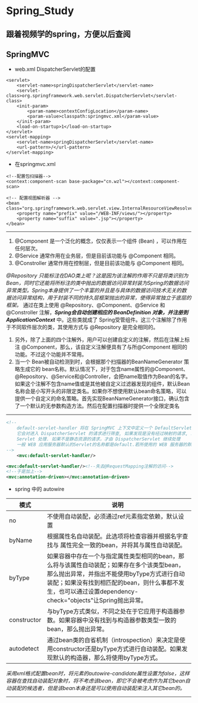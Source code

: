 ﻿# Spring_Study

## 跟着视频学的spring，方便以后查阅




## SpringMVC

+ web.xml  DispatcherServlet的配置
```
<servlet>
	<servlet-name>springDispatcherServlet</servlet-name>
	<servlet-class>org.springframework.web.servlet.DispatcherServlet</servlet-class>
	<init-param>
		<param-name>contextConfigLocation</param-name>
		<param-value>classpath:springmvc.xml</param-value>
	</init-param>
	<load-on-startup>1</load-on-startup>
</servlet>
<servlet-mapping>
	<servlet-name>springDispatcherServlet</servlet-name>
	<url-pattern>/</url-pattern>
</servlet-mapping>
```
+ 在springmvc.xml
```
<!--配置包扫描器-->
<context:component-scan base-package="cn.wzl"></context:component-scan>
```

```
<!-- 配置视图解析器 -->
<bean class="org.springframework.web.servlet.view.InternalResourceViewResolver">
	<property name="prefix" value="/WEB-INF/views/"></property>
	<property name="suffix" value=".jsp"></property>
</bean>
```

---

1. @Component 是一个泛化的概念，仅仅表示一个组件 (Bean) ，可以作用在任何层次。
2. @Service 通常作用在业务层，但是目前该功能与 @Component 相同。
3. @Constroller 通常作用在控制层，但是目前该功能与 @Component 相同。

*@Repository 只能标注在DAO类上呢？这是因为该注解的作用不只是将类识别为Bean，同时它还能将所标注的类中抛出的数据访问异常封装为Spring的数据访问异常类型。Spring本身提供了一个丰富的并且是与具体的数据访问技术无关的数据访问异常结构，用于封装不同的持久层框架抛出的异常，使得异常独立于底层的框架。*
通过在类上使用 @Repository、@Component、@Service 和 @Constroller 注解，***Spring会自动创建相应的 BeanDefinition 对象，并注册到 ApplicationContext*** 中。这些类就成了 Spring受管组件。这三个注解除了作用于不同软件层次的类，其使用方式与 @Repository 是完全相同的。


1. 另外，除了上面的四个注解外，用户可以创建自定义的注解，然后在注解上标注 @Component，那么，该自定义注解便具有了与所@Component 相同的功能。不过这个功能并不常用。
2. 当一个 Bean被自动检测到时，会根据那个扫描器的BeanNameGenerator 策略生成它的 bean名称。默认情况下，对于包含name属性的@Component、@Repository、@Service和@Controller，会把name取值作为Bean的名字。如果这个注解不包含name值或是其他被自定义过滤器发现的组件，默认Bean名称会是小写开头的非限定类名。如果你不想使用默认bean命名策略，可以提供一个自定义的命名策略。首先实现BeanNameGenerator接口，确认包含了一个默认的无参数构造方法。然后在配置扫描器时提供一个全限定类名

----

```XML
<!--  
	default-servlet-handler 将在 SpringMVC 上下文中定义一个 DefaultServletHttpRequestHandler,
	它会对进入 DispatcherServlet 的请求进行筛查, 如果发现是没有经过映射的请求, 就将该请求交由 WEB 应用服务器默认的 
	Servlet 处理. 如果不是静态资源的请求，才由 DispatcherServlet 继续处理
    一般 WEB 应用服务器默认的Servlet的名称都是default.若所使用的 WEB 服务器的默认 Servlet 名称不是 default，则需要通过 default-servlet-name属性显式指定(在TomCat的conf的web.xml文件里有一个默认的servlet)
-->
	<mvc:default-servlet-handler/>
```
```XML
<mvc:default-servlet-handler/><!--失去@RequestMapping注解的访问-->
<!--于是加上-->
<mvc:annotation-driven></mvc:annotation-driven>	
```


+ spring 中的 autowire


|模式|说明|
|----|----|
| no | 不使用自动装配，必须通过ref元素指定依赖，默认设置 |
| byName | 根据属性名自动装配。此选项将检查容器并根据名字查找与   属性完全一致的bean，并将其与属性自动装配。 |
|byType| 如果容器中存在一个与指定属性类型相同的bean，那么将与该属性自动装配；如果存在多个该类型bean，那么抛出异常，并指出不能使用byType方式进行自动装配；如果没有找到相匹配的bean，则什么事都不发生，也可以通过设置dependency-check="objects"让Spring抛出异常。|
|constructor| 与byType方式类似，不同之处在于它应用于构造器参数。如果容器中没有找到与构造器参数类型一致的bean，那么抛出异常。|
|autodetect|通过bean类的自省机制（introspection）来决定是使用constructor还是byType方式进行自动装配。如果发现默认的构造器，那么将使用byType方式。|

*采用xml格式配置bean时，将<bean/>元素的autowire-candidate属性设置为false，这样容器在查找自动装配对象时，将不考虑该bean，即它不会被考虑作为其它bean自动装配的候选者，但是该bean本身还是可以使用自动装配来注入其它bean的。*

----










